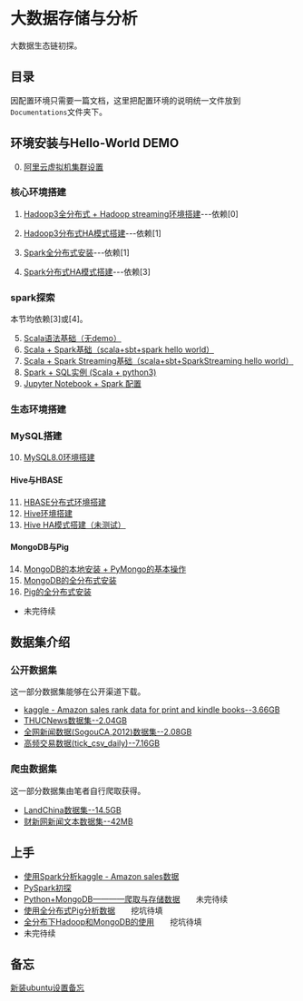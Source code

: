 # 大数据存储与分析

大数据生态链初探。
 
## 目录  

因配置环境只需要一篇文档，这里把配置环境的说明统一文件放到`Documentations`文件夹下。

## 环境安装与Hello-World DEMO
 
0. [阿里云虚拟机集群设置](./Documentations/Aliyun_4ECS.md)

### 核心环境搭建
1. [Hadoop3全分布式 + Hadoop streaming环境搭建](./Documentations/Hadoop_distribute.md)---依赖[0]
2. [Hadoop3分布式HA模式搭建](./Documentations/Hadoop_distribute_HA.md)---依赖[1]

3. [Spark全分布式安装](./Documentations/Spark_distribute.md)---依赖[1]
4. [Spark分布式HA模式搭建](./Documentations/Spark_distribute_HA.md)---依赖[3]

### spark探索

本节均依赖[3]或[4]。

5. [Scala语法基础（无demo）](./Documentations/ScalaBasic.md)
6. [Scala + Spark基础（scala+sbt+spark hello world）](./Documentations/ScalaSpark.md)
7. [Scala + Spark Streaming基础（scala+sbt+SparkStreaming hello world）](./Documentations/SparkStreaming_Scala.md)
8. [Spark + SQL实例 (Scala + python3)](./Documentations/SparkSQLDEMO_Scala.md)
9. [Jupyter Notebook + Spark 配置](./Documentations/JupyterNotebook.md)

### 生态环境搭建

### MySQL搭建

10. [MySQL8.0环境搭建](./Documentations/MySql_8.0.md)

#### Hive与HBASE
11. [HBASE分布式环境搭建](./Documentations/Hbase_distribute.md)
12. [Hive环境搭建](./Documentations/Hive_distribute.md)
13. [Hive HA模式搭建（未测试）](./Documentations/Hive_distribute_HA.md)

#### MongoDB与Pig
14. [MongoDB的本地安装 + PyMongo的基本操作](./Documentations/MongoDB_standalone.md)
15. [MongoDB的全分布式安装](./Documentations/MongoDB_distribute.md)
16. [Pig的全分布式安装](./Documentations/Pig_distribute.md)
- 未完待续

## 数据集介绍

### 公开数据集

这一部分数据集能够在公开渠道下载。  

- [kaggle - Amazon sales rank data for print and kindle books--3.66GB](./Documentations/public_datas.md)
- [THUCNews数据集--2.04GB](./Documentations/public_datas.md)
- [全网新闻数据(SogouCA,2012)数据集--2.08GB](./Documentations/public_datas.md)
- [高频交易数据(tick_csv_daily)--7.16GB](./Documentations/public_datas.md)


### 爬虫数据集

这一部分数据集由笔者自行爬取获得。

- [LandChina数据集--14.5GB](./Documentations/private_datas.md)
- [财新网新闻文本数据集--42MB](./Documentations/private_datas.md)


## 上手

- [使用Spark分析kaggle - Amazon sales数据](./Spark_AmazonBook/README.md)
- [PySpark初探](./Spark_learningPySpark/README.md)
- [Python+MongoDB————爬取与存储数据](./MongDBWithCrawler/README.md)　　未完待续
- [使用全分布式Pig分析数据](./PigOnMap-Reduce/README.md)　　挖坑待填
- [全分布下Hadoop和MongoDB的使用](./Documentations/Hadoop+MongoDB_Crawler.md)　　挖坑待填
- 未完待续


## 备忘

[新装ubuntu设置备忘](./Documentations/NewUbuntu18.md)